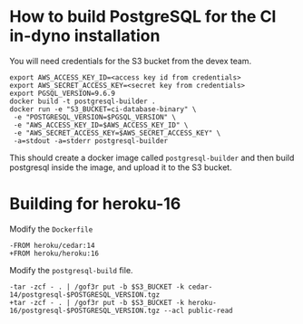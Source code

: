 # How to build PostgreSQL for the CI in-dyno installation

You will need credentials for the S3 bucket from the devex team.

```
export AWS_ACCESS_KEY_ID=<access key id from credentials>
export AWS_SECRET_ACCESS_KEY=<secret key from credentials>
export PGSQL_VERSION=9.6.9
docker build -t postgresql-builder .
docker run -e "S3_BUCKET=ci-database-binary" \
 -e "POSTGRESQL_VERSION=$PGSQL_VERSION" \
 -e "AWS_ACCESS_KEY_ID=$AWS_ACCESS_KEY_ID" \
 -e "AWS_SECRET_ACCESS_KEY=$AWS_SECRET_ACCESS_KEY" \
 -a=stdout -a=stderr postgresql-builder
```

This should create a docker image called `postgresql-builder` and then build
postgresql inside the image, and upload it to the S3 bucket.

# Building for heroku-16

Modify the `Dockerfile`

```
-FROM heroku/cedar:14
+FROM heroku/heroku:16
```

Modify the `postgresql-build` file.

```
-tar -zcf - . | /gof3r put -b $S3_BUCKET -k cedar-14/postgresql-$POSTGRESQL_VERSION.tgz
+tar -zcf - . | /gof3r put -b $S3_BUCKET -k heroku-16/postgresql-$POSTGRESQL_VERSION.tgz --acl public-read
```
